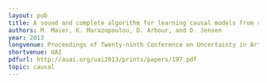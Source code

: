 ```yaml
---
layout: pub
title: A sound and complete algorithm for learning causal models from relational data
authors: M. Maier, K. Marazopoulou, D. Arbour, and D. Jensen
year: 2013
longvenue: Proceedings of Twenty-ninth Conference on Uncertainty in Artificial Intelligence
shortvenue: UAI
pdfurl: http://auai.org/uai2013/prints/papers/197.pdf
topic: causal
---
```

